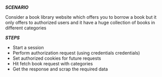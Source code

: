 
***SCENARIO***

Consider a book library website which offers you to borrow a book but it only offers to authorized users and it have a huge collection of books in different categories

***STEPS***
- Start a session
- Perform authorization request (using credentials credentials)
- Set authorized cookies for future requests
- Hit fetch book request with categories
- Get the response and scrap the required data

